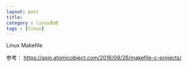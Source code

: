 ```yaml
---
layout: post
title: 
category : linux系统
tags : [linux]
---
```

Linux Makefile
<!-- more -->

参考：
https://spin.atomicobject.com/2016/08/26/makefile-c-projects/
